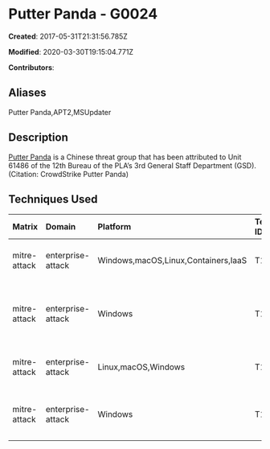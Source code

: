 # Putter Panda - G0024

**Created**: 2017-05-31T21:31:56.785Z

**Modified**: 2020-03-30T19:15:04.771Z

**Contributors**: 

## Aliases

Putter Panda,APT2,MSUpdater

## Description

[Putter Panda](https://attack.mitre.org/groups/G0024) is a Chinese threat group that has been attributed to Unit 61486 of the 12th Bureau of the PLA’s 3rd General Staff Department (GSD). (Citation: CrowdStrike Putter Panda)

## Techniques Used

|Matrix|Domain|Platform|Technique ID|Technique Name|Use|
| :---| :---| :---| :---| :---| :---|
|mitre-attack|enterprise-attack|Windows,macOS,Linux,Containers,IaaS|T1562.001|Disable or Modify Tools|Malware used by [Putter Panda](https://attack.mitre.org/groups/G0024) attempts to terminate processes corresponding to two components of Sophos Anti-Virus (SAVAdminService.exe and SavService.exe).(Citation: CrowdStrike Putter Panda)|
|mitre-attack|enterprise-attack|Windows|T1055.001|Dynamic-link Library Injection|An executable dropped onto victims by [Putter Panda](https://attack.mitre.org/groups/G0024) aims to inject the specified DLL into a process that would normally be accessing the network, including Outlook Express (msinm.exe), Outlook (outlook.exe), Internet Explorer (iexplore.exe), and Firefox (firefox.exe).(Citation: CrowdStrike Putter Panda)|
|mitre-attack|enterprise-attack|Linux,macOS,Windows|T1027|Obfuscated Files or Information|Droppers used by [Putter Panda](https://attack.mitre.org/groups/G0024) use RC4 or a 16-byte XOR key consisting of the bytes 0xA0 – 0xAF to obfuscate payloads.(Citation: CrowdStrike Putter Panda)|
|mitre-attack|enterprise-attack|Windows|T1547.001|Registry Run Keys / Startup Folder|A dropper used by [Putter Panda](https://attack.mitre.org/groups/G0024) installs itself into the ASEP Registry key <code>HKCU\Software\Microsoft\Windows\CurrentVersion\Run</code> with a value named McUpdate.(Citation: CrowdStrike Putter Panda)|
